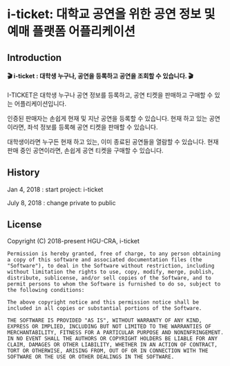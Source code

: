 # i-ticket: 대학교 공연을 위한 공연 정보 및 예매 플랫폼 어플리케이션
## Introduction
#### 🎬 i-ticket : 대학생 누구나, 공연을 등록하고 공연을 조회할 수 있습니다. 🎬


I-TICKET은 대학생 누구나 공연 정보를 등록하고, 공연 티켓을 판매하고 구매할 수 있는 어플리케이션입니다.

인증된 판매자는 손쉽게 현재 및 지난 공연을 등록할 수 있습니다.
현재 하고 있는 공연이라면, 좌석 정보를 등록해 공연 티켓을 판매할 수 있습니다.

대학생이라면 누구든 현재 하고 있는, 이미 종료된 공연들을 열람할 수 있습니다.
현재 판매 중인 공연이라면, 손쉽게 공연 티켓을 구매할 수 있습니다.

## History
Jan  4, 2018 : start project: i-ticket

July 8, 2018 : change private to public

## License
Copyright (C) 2018-present HGU-CRA, i-ticket

```
Permission is hereby granted, free of charge, to any person obtaining a copy of this software and associated documentation files (the "Software"), to deal in the Software without restriction, including without limitation the rights to use, copy, modify, merge, publish, distribute, sublicense, and/or sell copies of the Software, and to permit persons to whom the Software is furnished to do so, subject to the following conditions:

The above copyright notice and this permission notice shall be included in all copies or substantial portions of the Software.

THE SOFTWARE IS PROVIDED "AS IS", WITHOUT WARRANTY OF ANY KIND, EXPRESS OR IMPLIED, INCLUDING BUT NOT LIMITED TO THE WARRANTIES OF MERCHANTABILITY, FITNESS FOR A PARTICULAR PURPOSE AND NONINFRINGEMENT. IN NO EVENT SHALL THE AUTHORS OR COPYRIGHT HOLDERS BE LIABLE FOR ANY CLAIM, DAMAGES OR OTHER LIABILITY, WHETHER IN AN ACTION OF CONTRACT, TORT OR OTHERWISE, ARISING FROM, OUT OF OR IN CONNECTION WITH THE SOFTWARE OR THE USE OR OTHER DEALINGS IN THE SOFTWARE.
